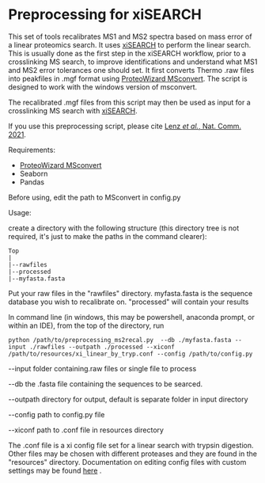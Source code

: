 # Preprocessing for xiSEARCH

This set of tools recalibrates MS1 and MS2 spectra based on mass error of a linear proteomics search. It uses [xiSEARCH](https://github.com/Rappsilber-Laboratory/XiSearch) to perform the linear search. This is usually done as the first step in the xiSEARCH workflow, prior to a crosslinking MS search, to improve identifications and understand what MS1 and MS2 error tolerances one should set. It first converts Thermo .raw files into peakfiles in .mgf format using [ProteoWizard MSconvert](https://proteowizard.sourceforge.io/index.html). The script is designed to work with the windows version of msconvert.

The recalibrated .mgf files from this script may then be used as input for a crosslinking MS search with [xiSEARCH](https://github.com/Rappsilber-Laboratory/XiSearch).

If you use this preprocessing script, please cite [Lenz *et al.*, Nat. Comm. 2021](https://www.nature.com/articles/s41467-021-23666-z).

Requirements:
- [ProteoWizard MSconvert](https://proteowizard.sourceforge.io/index.html)
- Seaborn
- Pandas

Before using, edit the path to MSconvert in config.py

Usage:

create a directory with the following structure (this directory tree is not required, it's just to make the paths in the command clearer):

    Top
    |
    |--rawfiles
    |--processed
    |--myfasta.fasta

Put your raw files in the "rawfiles" directory. myfasta.fasta is the sequence database you wish to recalibrate on. "processed" will contain your results

In command line (in windows, this may be powershell, anaconda prompt, or within an IDE), from the top of the directory, run

    python /path/to/preprocessing_ms2recal.py  --db ./myfasta.fasta --input ./rawfiles --outpath ./processed --xiconf /path/to/resources/xi_linear_by_tryp.conf --config /path/to/config.py

--input folder containing.raw files or single file to process

--db the .fasta file containing the sequences to be searced.

--outpath directory for output, default is separate folder in input directory

--config path to config.py file

--xiconf  path to .conf file in resources directory

The .conf file is a xi config file set for a linear search with trypsin digestion. Other files may be chosen with different proteases and they are found in the "resources" directory. Documentation on editing config files with custom settings may be found [here](https://github.com/Rappsilber-Laboratory/XiSearch#setting-up-a-search-in-the-advanced-interface-and-editing-config-files) .




